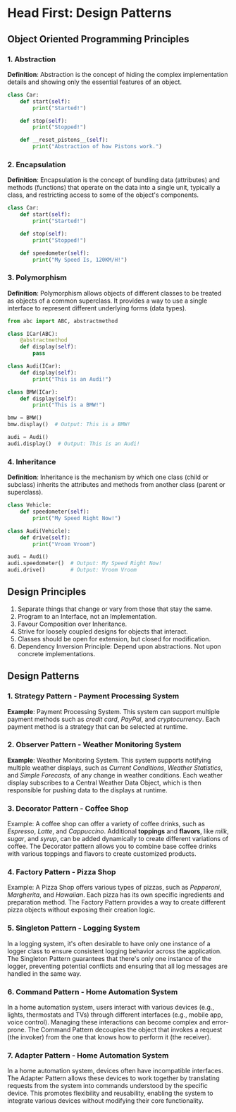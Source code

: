 # Head First: Design Patterns

## Object Oriented Programming Principles

### 1. Abstraction

**Definition**: Abstraction is the concept of hiding the complex implementation details and showing only the essential features of an object.

```python
class Car:
    def start(self):
        print("Started!")

    def stop(self):
        print("Stopped!")

    def __reset_pistons__(self):
        print("Abstraction of how Pistons work.")
```

### 2. Encapsulation

**Definition**: Encapsulation is the concept of bundling data (attributes) and methods (functions) that operate on the data into a single unit, typically a class, and restricting access to some of the object's components.

```python
class Car:
    def start(self):
        print("Started!")

    def stop(self):
        print("Stopped!")

    def speedometer(self):
        print("My Speed Is, 120KM/H!")
```

### 3. Polymorphism

**Definition**: Polymorphism allows objects of different classes to be treated as objects of a common superclass. It provides a way to use a single interface to represent different underlying forms (data types).

```python
from abc import ABC, abstractmethod

class ICar(ABC):
    @abstractmethod
    def display(self):
        pass

class Audi(ICar):
    def display(self):
        print("This is an Audi!")

class BMW(ICar):
    def display(self):
        print("This is a BMW!")

bmw = BMW()
bmw.display()  # Output: This is a BMW!

audi = Audi()
audi.display()  # Output: This is an Audi!
```

### 4. Inheritance

**Definition**: Inheritance is the mechanism by which one class (child or subclass) inherits the attributes and methods from another class (parent or superclass).

```python
class Vehicle:
    def speedometer(self):
        print("My Speed Right Now!")

class Audi(Vehicle):
    def drive(self):
        print("Vroom Vroom")

audi = Audi()
audi.speedometer()  # Output: My Speed Right Now!
audi.drive()        # Output: Vroom Vroom
```

## Design Principles

1. Separate things that change or vary from those that stay the same.
2. Program to an Interface, not an Implementation.
3. Favour Composition over Inheritance.
4. Strive for loosely coupled designs for objects that interact.
5. Classes should be open for extension, but closed for modification.
6. Dependency Inversion Principle: Depend upon abstractions. Not upon concrete implementations.

## Design Patterns

### 1. Strategy Pattern - Payment Processing System

**Example**: Payment Processing System. This system can support multiple payment methods such as _credit card_, _PayPal_, and _cryptocurrency_. Each payment method is a strategy that can be selected at runtime.

### 2. Observer Pattern - Weather Monitoring System

**Example**: Weather Monitoring System. This system supports notifying multiple weather displays, such as _Current Conditions_, _Weather Statistics_, and _Simple Forecasts_, of any change in weather conditions. Each weather display subscribes to a Central Weather Data Object, which is then responsible for pushing data to the displays at runtime.

### 3. Decorator Pattern - Coffee Shop

Example: A coffee shop can offer a variety of coffee drinks, such as _Espresso_, _Latte_, and _Cappuccino_. Additional **toppings** and **flavors**, like _milk_, _sugar_, and _syrup_, can be added dynamically to create different variations of coffee. The Decorator pattern allows you to combine base coffee drinks with various toppings and flavors to create customized products.

### 4. Factory Pattern - Pizza Shop

Example: A Pizza Shop offers various types of pizzas, such as _Pepperoni_, _Margherita_, and _Hawaiian_. Each pizza has its own specific ingredients and preparation method. The Factory Pattern provides a way to create different pizza objects without exposing their creation logic.

### 5. Singleton Pattern - Logging System

In a logging system, it's often desirable to have only one instance of a logger class to ensure consistent logging behavior across the application. The Singleton Pattern guarantees that there's only one instance of the logger, preventing potential conflicts and ensuring that all log messages are handled in the same way.

### 6. Command Pattern - Home Automation System

In a home automation system, users interact with various devices (e.g., lights, thermostats and TVs) through different interfaces (e.g., mobile app, voice control). Managing these interactions can become complex and error-prone. The Command Pattern decouples the object that invokes a request (the invoker) from the one that knows how to perform it (the receiver).

### 7. Adapter Pattern - Home Automation System

In a home automation system, devices often have incompatible interfaces. The Adapter Pattern allows these devices to work together by translating requests from the system into commands understood by the specific device. This promotes flexibility and reusability, enabling the system to integrate various devices without modifying their core functionality.
